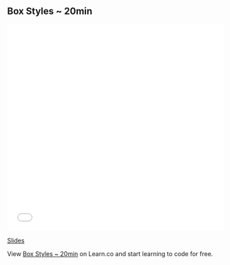 

## Box Styles ~ 20min

<iframe width="100%" height="480" src="//www.youtube.com/embed/T2AEbixxGRM?rel=0" frameborder="0" allowfullscreen></iframe>

[Slides](https://docs.google.com/presentation/d/1NIXi8WE9PfQtYgAnFhCRQ64RK_cw2hDT2sUeG4puLuo/edit?usp=sharing)
<p data-visibility='hidden'>View <a href='https://learn.co/lessons/fe-box-styles' title='Box Styles ~ 20min'>Box Styles ~ 20min</a> on Learn.co and start learning to code for free.</p>
